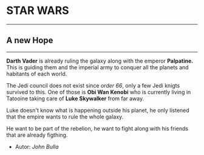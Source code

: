 # STAR WARS
---
## A new Hope
---
**Darth Vader** is already ruling the galaxy along with the emperor **Palpatine.** This is guiding them and the imperial army to conquer all the planets and habitants of each world. 

The Jedi council does not exist since *order 66*, only a few Jedi knigts survived to this. One of those is **Obi Wan Kenobi** who is currently living in Tatooine taking care of **Luke Skywalker** from far away.

Luke doesn't know what is happening outside his planet, he only listened that the empire wants to rule the whole galaxy.

He want to be part of the rebelion, he want to fight along with his friends that are already figthing.

- Autor: *John Bulla*